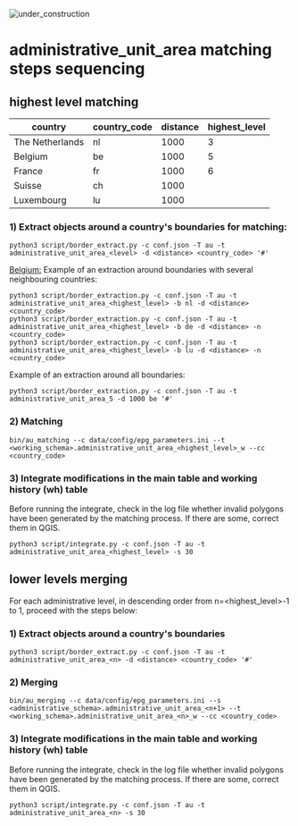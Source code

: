 ![under_construction](../../images/under_construction.png)

# administrative_unit_area matching steps sequencing

## highest level matching

| country                        | country_code | distance | highest_level | 
|--------------------------------|--------------|----------|---------------|
| The Netherlands                | nl           | 1000     | 3             |
| Belgium                        | be           | 1000     | 5             |
| France                         | fr           | 1000     | 6             |
| Suisse                         | ch           | 1000     |               |
| Luxembourg                     | lu           | 1000     |               |


### 1) Extract objects around a country's boundaries for matching:
```
python3 script/border_extract.py -c conf.json -T au -t administrative_unit_area_<level> -d <distance> <country_code> '#'
```

<u>Belgium:</u>
Example of an extraction around boundaries with several neighbouring countries:
```
python3 script/border_extraction.py -c conf.json -T au -t administrative_unit_area_<highest_level> -b nl -d <distance> <country_code>
python3 script/border_extraction.py -c conf.json -T au -t administrative_unit_area_<highest_level> -b de -d <distance> -n <country_code>
python3 script/border_extraction.py -c conf.json -T au -t administrative_unit_area_<highest_level> -b lu -d <distance> -n <country_code>
```

Example of an extraction around all boundaries:
```
python3 script/border_extraction.py -c conf.json -T au -t administrative_unit_area_5 -d 1000 be '#'
```

### 2) Matching

```
bin/au_matching --c data/config/epg_parameters.ini --t <working_schema>.administrative_unit_area_<highest_level>_w --cc <country_code>
```

### 3) Integrate modifications in the main table and working history (wh) table
Before running the integrate, check in the log file whether invalid polygons have been generated by the matching process. If there are some, correct them in QGIS.

```
python3 script/integrate.py -c conf.json -T au -t administrative_unit_area_<highest_level> -s 30
```

## lower levels merging

For each administrative level, in descending order from n=<highest_level>-1 to 1, proceed with the steps below:

### 1) Extract objects around a country's boundaries
```
python3 script/border_extract.py -c conf.json -T au -t administrative_unit_area_<n> -d <distance> <country_code> '#'
```

### 2) Merging
```
bin/au_merging --c data/config/epg_parameters.ini --s <administrative_schema>.administrative_unit_area_<n+1> --t <working_schema>.administrative_unit_area_<n>_w --cc <country_code>
```

### 3)  Integrate modifications in the main table and working history (wh) table
Before running the integrate, check in the log file whether invalid polygons have been generated by the matching process. If there are some, correct them in QGIS.
```
python3 script/integrate.py -c conf.json -T au -t administrative_unit_area_<n> -s 30
```



